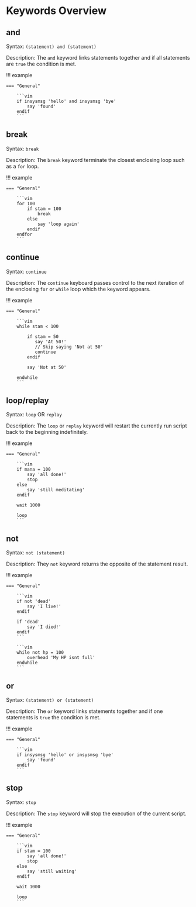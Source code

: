 # Keywords Overview

## and

Syntax: `(statement) and (statement)`

Description: The `and` keyword links statements together and if all statements are `true` the condition is met.

!!! example

    === "General"

        ```vim
        if insysmsg 'hello' and insysmsg 'bye'
            say 'found'
        endif
        ```

## break

Syntax: `break`

Description: The `break` keyword terminate the closest enclosing loop such as a `for` loop.

!!! example

    === "General"

        ```vim
        for 100
            if stam = 100
                break
            else
                say 'loop again'
            endif
        endfor
        ```

## continue

Syntax: `continue`

Description: The `continue` keyboard passes control to the next iteration of the enclosing `for` or `while` loop which the keyword appears.

!!! example

    === "General"

        ```vim
        while stam < 100

            if stam = 50
               say 'At 50!'
               // Skip saying 'Not at 50'
               continue
            endif

            say 'Not at 50'

        endwhile
        ```
## loop/replay

Syntax: `loop` OR `replay`

Description: The `loop` or `replay` keyword will restart the currently run script back to the beginning indefinitely.

!!! example

    === "General"

        ```vim
        if mana = 100
            say 'all done!'
            stop
        else
            say 'still meditating'
        endif

        wait 1000

        loop
        ```

## not

Syntax: `not (statement)`

Description: They `not` keyword returns the opposite of the statement result.

!!! example

    === "General"

        ```vim
        if not 'dead'
            say 'I live!'
        endif

        if 'dead'
            say 'I died!'
        endif
        ```

        ```vim
        while not hp = 100
            overhead 'My HP isnt full'
        endwhile
        ```

## or

Syntax: `(statement) or (statement)`

Description: The `or` keyword links statements together and if one statements is `true` the condition is met.

!!! example

    === "General"

        ```vim
        if insysmsg 'hello' or insysmsg 'bye'
            say 'found'
        endif
        ```

## stop

Syntax: `stop`

Description: The `stop` keyword will stop the execution of the current script.

!!! example

    === "General"

        ```vim
        if stam = 100
            say 'all done!'
            stop
        else
            say 'still waiting'
        endif

        wait 1000

        loop
        ```
